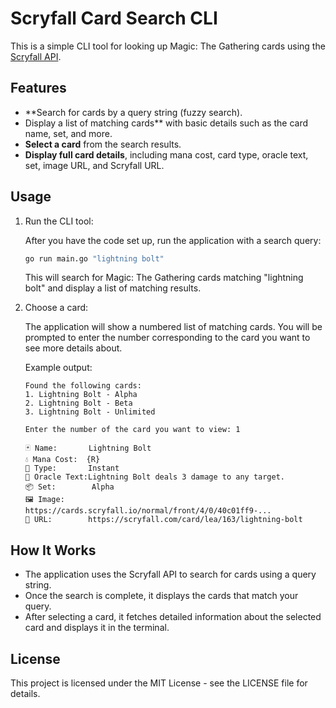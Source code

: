 # Scryfall Card Search CLI

This is a simple CLI tool for looking up Magic: The Gathering cards using the [Scryfall API](https://scryfall.com/docs/api).

## Features

- \*\*Search for cards by a query string (fuzzy search).
- Display a list of matching cards\*\* with basic details such as the card name, set, and more.
- **Select a card** from the search results.
- **Display full card details**, including mana cost, card type, oracle text, set, image URL, and Scryfall URL.

## Usage

1. Run the CLI tool:

   After you have the code set up, run the application with a search query:

   ```bash
   go run main.go "lightning bolt"
   ```

   This will search for Magic: The Gathering cards matching "lightning bolt" and display a list of matching results.

2. Choose a card:

   The application will show a numbered list of matching cards. You will be prompted to enter the number corresponding to the card you want to see more details about.

   Example output:

   ```
   Found the following cards:
   1. Lightning Bolt - Alpha
   2. Lightning Bolt - Beta
   3. Lightning Bolt - Unlimited

   Enter the number of the card you want to view: 1

   🃏 Name:       Lightning Bolt
   💧 Mana Cost:  {R}
   📜 Type:       Instant
   📖 Oracle Text:Lightning Bolt deals 3 damage to any target.
   📦 Set:        Alpha
   🖼️ Image:      https://cards.scryfall.io/normal/front/4/0/40c01ff9-...
   🔗 URL:        https://scryfall.com/card/lea/163/lightning-bolt
   ```

## How It Works

- The application uses the Scryfall API to search for cards using a query string.
- Once the search is complete, it displays the cards that match your query.
- After selecting a card, it fetches detailed information about the selected card and displays it in the terminal.

## License

This project is licensed under the MIT License - see the LICENSE file for details.

